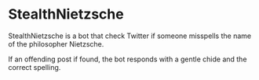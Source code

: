 # StealthNietzsche

StealthNietzsche is a bot that check Twitter if someone misspells the name of the philosopher Nietzsche.  

If an offending post if found, the bot responds with a gentle chide and the correct spelling.
